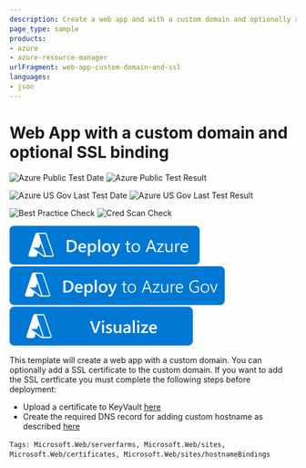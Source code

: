 ```yaml
---
description: Create a web app and with a custom domain and optionally add SSL certificate for https encryption.
page_type: sample
products:
- azure
- azure-resource-manager
urlFragment: web-app-custom-domain-and-ssl
languages:
- json
---
```

# Web App with a custom domain and optional SSL binding

![Azure Public Test Date](https://azurequickstartsservice.blob.core.windows.net/badges/quickstarts/microsoft.web/web-app-custom-domain-and-ssl/PublicLastTestDate.svg)
![Azure Public Test Result](https://azurequickstartsservice.blob.core.windows.net/badges/quickstarts/microsoft.web/web-app-custom-domain-and-ssl/PublicDeployment.svg)

![Azure US Gov Last Test Date](https://azurequickstartsservice.blob.core.windows.net/badges/quickstarts/microsoft.web/web-app-custom-domain-and-ssl/FairfaxLastTestDate.svg)
![Azure US Gov Last Test Result](https://azurequickstartsservice.blob.core.windows.net/badges/quickstarts/microsoft.web/web-app-custom-domain-and-ssl/FairfaxDeployment.svg)

![Best Practice Check](https://azurequickstartsservice.blob.core.windows.net/badges/quickstarts/microsoft.web/web-app-custom-domain-and-ssl/BestPracticeResult.svg)
![Cred Scan Check](https://azurequickstartsservice.blob.core.windows.net/badges/quickstarts/microsoft.web/web-app-custom-domain-and-ssl/CredScanResult.svg)

[![Deploy To Azure](https://raw.githubusercontent.com/Azure/azure-quickstart-templates/master/1-CONTRIBUTION-GUIDE/images/deploytoazure.svg?sanitize=true)](https://portal.azure.com/#create/Microsoft.Template/uri/https%3A%2F%2Fraw.githubusercontent.com%2FAzure%2Fazure-quickstart-templates%2Fmaster%2Fquickstarts%2Fmicrosoft.web%2Fweb-app-custom-domain-and-ssl%2Fazuredeploy.json)
[![Deploy To Azure US Gov](https://raw.githubusercontent.com/Azure/azure-quickstart-templates/master/1-CONTRIBUTION-GUIDE/images/deploytoazuregov.svg?sanitize=true)](https://portal.azure.us/#create/Microsoft.Template/uri/https%3A%2F%2Fraw.githubusercontent.com%2FAzure%2Fazure-quickstart-templates%2Fmaster%2Fquickstarts%2Fmicrosoft.web%2Fweb-app-custom-domain-and-ssl%2Fazuredeploy.json)
[![Visualize](https://raw.githubusercontent.com/Azure/azure-quickstart-templates/master/1-CONTRIBUTION-GUIDE/images/visualizebutton.svg?sanitize=true)](http://armviz.io/#/?load=https%3A%2F%2Fraw.githubusercontent.com%2FAzure%2Fazure-quickstart-templates%2Fmaster%2Fquickstarts%2Fmicrosoft.web%2Fweb-app-custom-domain-and-ssl%2Fazuredeploy.json)

This template will create a web app with a custom domain. You can optionally add a SSL certificate to the custom domain.  If you want to add the SSL certficate you must complete the following steps before deployment:

- Upload a certificate to KeyVault [here](https://github.com/Azure/azure-quickstart-templates/tree/master/quickstarts/microsoft.web/web-app-certificate-from-key-vault)
- Create the required DNS record for adding custom hostname as described [here](https://docs.microsoft.com/azure/app-service-web/web-sites-custom-domain-name)

`Tags: Microsoft.Web/serverfarms, Microsoft.Web/sites, Microsoft.Web/certificates, Microsoft.Web/sites/hostnameBindings`
